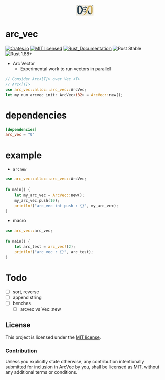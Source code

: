 <p align="center">
    <img width=55px src="assets/arc_vec_logo.jpeg" />
</p>

# arc_vec

[![Crates.io][crates-badge]][crates-url]
[![MIT licensed][mit-badge]][mit-url]
[![Rust_Documentation][rust-doc-badge]][doc-url]
![Rust Stable](https://img.shields.io/badge/rustc-stable-blue.svg)
![Rust 1.88+](https://img.shields.io/badge/rustc-1.88+-blue.svg)

[crates-badge]: https://img.shields.io/crates/v/arc_vec.svg
[crates-url]: https://crates.io/crates/arc_vec
[mit-badge]: https://img.shields.io/badge/license-MIT-blue.svg
[mit-url]: https://github.com/tokio-rs/tokio/blob/master/LICENSE
[rust-doc-badge]: https://img.shields.io/badge/rust-documentation-blue
[doc-url]: https://docs.rs/arc_vec/latest/arc_vec/

- Arc Vector
  - Experimental work to run vectors in parallel


```rust
// Consider Arc<[T]> over Vec <T>
// Arc<[T]>
use arc_vec::alloc::arc_vec::ArcVec;
let my_num_arcvec_init: ArcVec<i32> = ArcVec::new();

```

# dependencies

```toml
[dependencies]
arc_vec = "0"

```

# example

- `arcnew`

```rust
use arc_vec::alloc::arc_vec::ArcVec;

fn main() {
    let my_arc_vec = ArcVec::new();
    my_arc_vec.push(10);
    println!("arc_vec int push : {}", my_arc_vec);
}
```

- macro

```rust
use arc_vec::arc_vec;

fn main() {
    let arc_test = arc_vec!(2);
    println!("arc_vec : {}", arc_test);
}
```

# Todo

- [ ] sort, reverse
- [ ] append string
- [ ] benches
  - [ ] arcvec vs Vec::new

## License

This project is licensed under the [MIT license].

[MIT license]: https://github.com/YoungHaKim7/arc_vec/blob/main/LICENSE

### Contribution

Unless you explicitly state otherwise, any contribution intentionally submitted
for inclusion in ArcVec by you, shall be licensed as MIT, without any additional
terms or conditions.
